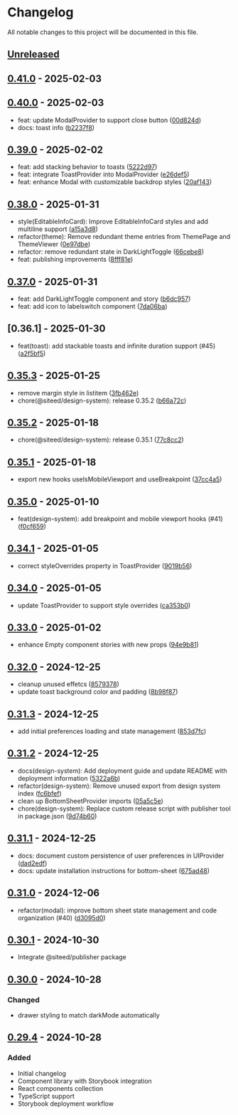 # Changelog

All notable changes to this project will be documented in this file.

## [Unreleased]


## [0.41.0] - 2025-02-03

## [0.40.0] - 2025-02-03
- feat: update ModalProvider to support close button ([00d824d](https://github.com/deeeed/universe/commit/00d824d7428a07bc616a4a9018fa395aa05a2488))
- docs: toast info ([b2237f8](https://github.com/deeeed/universe/commit/b2237f890385dfe07d371b473bc8e83fcc9753c9))
## [0.39.0] - 2025-02-02
- feat: add stacking behavior to toasts ([5222d97](https://github.com/deeeed/universe/commit/5222d97aac9aaf3e0da6d8a078ecf651baf2b287))
- feat: integrate ToastProvider into ModalProvider ([e26def5](https://github.com/deeeed/universe/commit/e26def51de92c8d152b51546f143b7f025c0f346))
- feat: enhance Modal with customizable backdrop styles ([20af143](https://github.com/deeeed/universe/commit/20af1437877613ca7c2c342de56df4f32ad98bf2))
## [0.38.0] - 2025-01-31
- style(EditableInfoCard): Improve EditableInfoCard styles and add multiline support ([a15a3d8](https://github.com/deeeed/universe/commit/a15a3d866083aa478de0090ae3fad7ac2455796a))
- refactor(theme): Remove redundant theme entries from ThemePage and ThemeViewer ([0e97dbe](https://github.com/deeeed/universe/commit/0e97dbea805d2170911109997a91df4de1fe95e5))
- refactor: remove redundant state in DarkLightToggle ([66cebe8](https://github.com/deeeed/universe/commit/66cebe85b656b5ca5ce4175108ee6480830c5d29))
- feat: publishing improvements ([8fff81e](https://github.com/deeeed/universe/commit/8fff81eac8421d356ab939f5c681c489d6799e2c))
## [0.37.0] - 2025-01-31
- feat: add DarkLightToggle component and story ([b6dc957](https://github.com/deeeed/universe/commit/b6dc957914cea2aa714cd4079ddbfd9d9484f113))
- feat: add icon to labelswitch component ([7da06ba](https://github.com/deeeed/universe/commit/7da06bafd82ffb858e4147a2593343676211ea80))
## [0.36.1] - 2025-01-30
- feat(toast): add stackable toasts and infinite duration support (#45) ([a2f5bf5](https://github.com/deeeed/universe/commit/a2f5bf5cb2805f5967b952b80de5770cf731fd57))
## [0.35.3] - 2025-01-25
- remove margin style in listitem ([3fb462e](https://github.com/deeeed/universe/commit/3fb462e2b61c288923a710a6959e308e99f9b239))
- chore(@siteed/design-system): release 0.35.2 ([b66a72c](https://github.com/deeeed/universe/commit/b66a72c41009b8c48692747efbf5ef791a850eb7))
## [0.35.2] - 2025-01-18
- chore(@siteed/design-system): release 0.35.1 ([77c8cc2](https://github.com/deeeed/universe/commit/77c8cc2c555cb6295abebc4264aceeacd60ab90f))
## [0.35.1] - 2025-01-18
- export new hooks useIsMobileViewport and useBreakpoint ([37cc4a5](https://github.com/deeeed/universe/commit/37cc4a5b087f09a0ddbce770cd1f82b6acbe7a95))
## [0.35.0] - 2025-01-10
- feat(design-system): add breakpoint and mobile viewport hooks (#41) ([f0cf659](https://github.com/deeeed/universe/commit/f0cf6590298abccf8bee3d8a812432ae524c21cd))
## [0.34.1] - 2025-01-05
- correct styleOverrides property in ToastProvider ([9019b56](https://github.com/deeeed/universe/commit/9019b56b07dbe9f9037612b0b06ea00481cf2560))
## [0.34.0] - 2025-01-05
- update ToastProvider to support style overrides ([ca353b0](https://github.com/deeeed/universe/commit/ca353b0971a8ce9cb1ffc797f784e4b4318693e5))
## [0.33.0] - 2025-01-02
- enhance Empty component stories with new props ([94e9b81](https://github.com/deeeed/universe/commit/94e9b81be99e7ff9269f6ff59abc1bcb3acfa3b2))
## [0.32.0] - 2024-12-25
- cleanup unused effetcs ([8579378](https://github.com/deeeed/universe/commit/85793785022b277cb86747c2e50bc966768679de))
- update toast background color and padding ([8b98f87](https://github.com/deeeed/universe/commit/8b98f87311e108a768b4036ea78863c62037573a))
## [0.31.3] - 2024-12-25
- add initial preferences loading and state management ([853d7fc](https://github.com/deeeed/universe/commit/853d7fcd680bb4fadab3208963ae9b177bde09d3))
## [0.31.2] - 2024-12-25
- docs(design-system): Add deployment guide and update README with deployment information ([5322a6b](https://github.com/deeeed/universe/commit/5322a6bcabc216869f94288a0d6b0205d79c0686))
- refactor(design-system): Remove unused export from design system index ([fc6bfef](https://github.com/deeeed/universe/commit/fc6bfef71cfb8ff5250e9d0e0942cc1e0ff19ed5))
- clean up BottomSheetProvider imports ([05a5c5e](https://github.com/deeeed/universe/commit/05a5c5e7f638e7237dc6a7580b8587290cf8f223))
- chore(design-system): Replace custom release script with publisher tool in package.json ([9d74b60](https://github.com/deeeed/universe/commit/9d74b6055f48f5fa165d562004a855bf9ad1733d))
## [0.31.1] - 2024-12-25
- docs: document custom persistence of user preferences in UIProvider ([dad2edf](https://github.com/deeeed/universe/commit/dad2edfe2f75d5f9b3877895e34ee4613610f973))
- docs: update installation instructions for bottom-sheet ([675ad48](https://github.com/deeeed/universe/commit/675ad484ce38cbbf1bff269276406b9110813ad3))
## [0.31.0] - 2024-12-06
- refactor(modal): improve bottom sheet state management and code organization (#40) ([d3095d0](https://github.com/deeeed/universe/commit/d3095d033119bb43a58e2aa46146fedbe6abe572))
## [0.30.1] - 2024-10-30
- Integrate @siteed/publisher package
## [0.30.0] - 2024-10-28
### Changed
- drawer styling to match darkMode automatically
## [0.29.4] - 2024-10-28
### Added
- Initial changelog
- Component library with Storybook integration
- React components collection
- TypeScript support
- Storybook deployment workflow

[unreleased]: https://github.com/deeeed/universe/compare/@siteed/design-system@0.41.0...HEAD
[0.41.0]: https://github.com/deeeed/universe/compare/@siteed/design-system@0.40.0...@siteed/design-system@0.41.0
[0.40.0]: https://github.com/deeeed/universe/compare/@siteed/design-system@0.39.0...@siteed/design-system@0.40.0
[0.39.0]: https://github.com/deeeed/universe/compare/@siteed/design-system@0.38.0...@siteed/design-system@0.39.0
[0.38.0]: https://github.com/deeeed/universe/compare/@siteed/design-system@0.37.0...@siteed/design-system@0.38.0
[0.37.0]: https://github.com/deeeed/universe/compare/@siteed/design-system@0.36.1...@siteed/design-system@0.37.0
[0.36.0]: https://github.com/deeeed/universe/compare/@siteed/design-system@0.35.3...@siteed/design-system@0.36.0
[0.35.3]: https://github.com/deeeed/universe/compare/@siteed/design-system@0.35.2...@siteed/design-system@0.35.3
[0.35.2]: https://github.com/deeeed/universe/compare/@siteed/design-system@0.35.1...@siteed/design-system@0.35.2
[0.35.1]: https://github.com/deeeed/universe/compare/@siteed/design-system@0.35.0...@siteed/design-system@0.35.1
[0.35.0]: https://github.com/deeeed/universe/compare/@siteed/design-system@0.34.1...@siteed/design-system@0.35.0
[0.34.1]: https://github.com/deeeed/universe/compare/@siteed/design-system@0.34.0...@siteed/design-system@0.34.1
[0.34.0]: https://github.com/deeeed/universe/compare/@siteed/design-system@0.33.0...@siteed/design-system@0.34.0
[0.33.0]: https://github.com/deeeed/universe/compare/@siteed/design-system@0.32.0...@siteed/design-system@0.33.0
[0.32.0]: https://github.com/deeeed/universe/compare/@siteed/design-system@0.31.3...@siteed/design-system@0.32.0
[0.31.3]: https://github.com/deeeed/universe/compare/@siteed/design-system@0.31.2...@siteed/design-system@0.31.3
[0.31.2]: https://github.com/deeeed/universe/compare/@siteed/design-system@0.31.1...@siteed/design-system@0.31.2
[0.31.1]: https://github.com/deeeed/universe/compare/@siteed/design-system@0.31.0...@siteed/design-system@0.31.1
[0.31.0]: https://github.com/deeeed/universe/compare/@siteed/design-system@0.30.2...@siteed/design-system@0.31.0
[0.30.1]: https://github.com/deeeed/universe/compare/@siteed/design-system@@siteed/design-system@0.30.0...@siteed/design-system@@siteed/design-system@0.30.1
[0.30.0]: https://github.com/deeeed/universe/compare/design-system-v0.29.4...design-system-v0.30.0
[0.29.4]: https://github.com/deeeed/universe/compare/design-system-v0.29.4...design-system-v0.30.0
